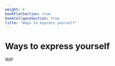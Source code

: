 ```yaml
---
weight: 6
bookFlatSection: true
bookCollapseSection: true
title: "Ways to express yourself"
---
```

# Ways to express yourself

WIP